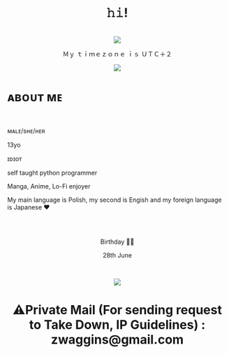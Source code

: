 <body>
    <h1 align="center">  𝚑𝚒! </h1>
<br>
  <div align="center">
    <a herf="https://discord.com/users/878707158500397127">
      <img src="https://lanyard.cnrad.dev/api/878707158500397127?idleMessage=Not alive"
           />
    </a>
    <br>
    <p>Ｍｙ ｔｉｍｅｚｏｎｅ ｉｓ ＵＴＣ＋２</p>
      <div>
      <img src="https://cdn.discordapp.com/attachments/879070848739315742/981258714608717885/ScalyEnergeticAmericanlobster-max-1mb.gif" align="center">
      </div>
     <h1 align="left"> ᴀʙᴏᴜᴛ ᴍᴇ </h1> 
     <br>
     <p align="left"> ᴍᴀʟᴇ/sʜᴇ/ʜᴇʀ <p>
      <p align="left"> 13yo <p>
        <p align="left"> ɪᴅɪᴏᴛ  <p>
      <p align="left"> self taught python programmer <p>
      <p align="left"> Manga, Anime, Lo-Fi enjoyer <p>
      <p align="left"> My main language is Polish, my second is Engish and my foreign language is Japanese ❤
      <p align="left">
      <br>
      <br>
        <p align="center">Birthday 🎈🎈<p>
        <p align="center">28th June<p> 
      <br>
      <div align="center">
           <img src="https://c.tenor.com/MfLBVayxOc8AAAAC/my-dress-up-darling-sono-bisque-doll-wa-koi-wo-suru.gif">
          <h1>⚠️Private Mail (For sending request to Take Down, IP Guidelines) :  zwaggins@gmail.com<h1>
